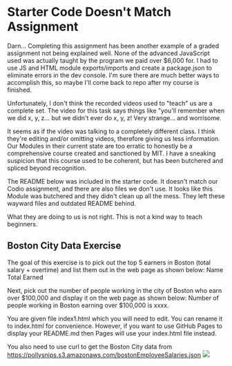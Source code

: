 # Starter Code Doesn't Match Assignment

Darn... Completing this assignment has been another example of a graded assignment not being explained well. None of the advanced JavaScript used was actually taught by the program we paid over $6,000 for. I had to use JS and HTML module exports/imports and create a package.json to eliminate errors in the dev console. I'm sure there are much better ways to accomplish this, so maybe I'll come back to repo after my course is finished.

Unfortunately, I don't think the recorded videos used to "teach" us are a complete set. The video for this task says things like "you'll remember when we did x, y, z... but we didn't ever do x, y, z! Very strange... and worrisome.

It seems as if the video was talking to a completely different class. I think they're editing and/or omitting videos, therefore giving us less information. Our Modules in their current state are too erratic to honestly be a comprehensive course created and sanctioned by MIT. I have a sneaking suspicion that this course used to be coherent, but has been butchered and spliced beyond recognition.

The README below was included in the starter code. It doesn't match our Codio assignment, and there are also files we don't use. It looks like this Module was butchered and they didn't clean up all the mess. They left these wayward files and outdated README behind.

What they are doing to us is not right. This is not a kind way to teach beginners.

## Boston City Data Exercise

The goal of this exercise is to pick out the top 5 earners in Boston (total salary + overtime) and list them out in the web page as shown below:
Name     Total Earned

Next, pick out the number of people working in the city of Boston who earn over $100,000 and display it on the web page as shown below:
Number of people working in Boston earning over $100,000 is xxxx.

You are given file index1.html which you will need to edit. You can rename it to index.html for convenience. However, if you want to use GitHub Pages to display your README.md then Pages will use your index.html file instead.

You also need to use curl to get the Boston City data from https://pollysnips.s3.amazonaws.com/bostonEmployeeSalaries.json
<img src='boston.png'>

